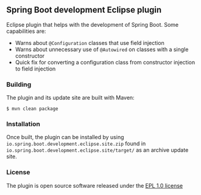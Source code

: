 ## Spring Boot development Eclipse plugin

Eclipse plugin that helps with the development of Spring Boot. Some capabilities are:

 - Warns about `@Configuration` classes that use field injection
 - Warns about unnecessary use of `@Autowired` on classes with a single constructor
 - Quick fix for converting a configuration class from constructor injection to field injection

### Building

The plugin and its update site are built with Maven:

``` $ mvn clean package ```

### Installation

Once built, the plugin can be installed by using `io.spring.boot.development.eclipse.site.zip`
found in `io.spring.boot.development.eclipse.site/target/` as an archive update site.

### License

The plugin is open source software released under the [EPL 1.0 license][1]

[1]: https://www.eclipse.org/legal/epl-v10.html
